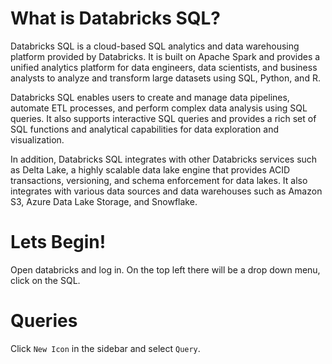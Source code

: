# What is Databricks SQL?
Databricks SQL is a cloud-based SQL analytics and data warehousing platform provided by Databricks. It is built on Apache Spark and provides a unified analytics platform for data engineers, data scientists, and business analysts to analyze and transform large datasets using SQL, Python, and R.

Databricks SQL enables users to create and manage data pipelines, automate ETL processes, and perform complex data analysis using SQL queries. It also supports interactive SQL queries and provides a rich set of SQL functions and analytical capabilities for data exploration and visualization.

In addition, Databricks SQL integrates with other Databricks services such as Delta Lake, a highly scalable data lake engine that provides ACID transactions, versioning, and schema enforcement for data lakes. It also integrates with various data sources and data warehouses such as Amazon S3, Azure Data Lake Storage, and Snowflake.


# Lets Begin!
Open databricks and log in. On the top left there will be a drop down menu, click on the SQL. 

# Queries
Click `New Icon` in the sidebar and select `Query`. 


